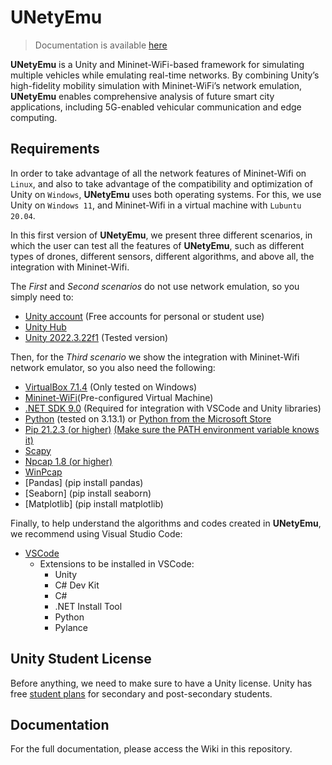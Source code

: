 # UNetyEmu

> Documentation is available [here](https://hackmd.io/@goes-ariel/B1XbK46KJg)

**UNetyEmu** is a Unity and Mininet-WiFi-based framework for simulating multiple vehicles while emulating real-time networks. By combining Unity’s high-fidelity mobility simulation with Mininet-WiFi’s network emulation, **UNetyEmu** enables comprehensive analysis of future smart city applications, including 5G-enabled vehicular communication and edge computing.

## Requirements

In order to take advantage of all the network features of Mininet-Wifi on `Linux`, and also to take advantage of the compatibility and optimization of Unity on `Windows`, **UNetyEmu** uses both operating systems. For this, we use Unity on `Windows 11`, and Mininet-Wifi in a virtual machine with `Lubuntu 20.04`. 

In this first version of **UNetyEmu**, we present three different scenarios, in which the user can test all the features of **UNetyEmu**, such as different types of drones, different sensors, different algorithms, and above all, the integration with Mininet-Wifi.

The *First* and *Second scenarios* do not use network emulation, so you simply need to:

- [Unity account](https://unity.com/products) (Free accounts for personal or student use)
- [Unity Hub](https://unity.com/download)
- [Unity 2022.3.22f1](https://unity.com/releases/editor/archive) (Tested version)

Then, for the *Third scenario* we show the integration with Mininet-Wifi network emulator, so you also need the following:

- [VirtualBox 7.1.4](https://download.virtualbox.org/virtualbox/7.1.4/) (Only tested on Windows)
- [Mininet-WiFi](https://drive.google.com/file/d/1R8n4thPwV2krFa6WNP0Eh05ZHZEdhw4W/view?usp=sharing)(Pre-configured Virtual Machine)
- [.NET SDK 9.0](https://dotnet.microsoft.com/pt-br/download/dotnet/9.0) (Required for integration with VSCode and Unity libraries)
- [Python](https://www.python.org/downloads/) (tested on 3.13.1) or [Python from the Microsoft Store](https://apps.microsoft.com/detail/9pnrbtzxmb4z?hl=en-us&gl=US)
- [Pip 21.2.3 (or higher)](https://www.liquidweb.com/blog/install-pip-windows/) [(Make sure the PATH environment variable knows it)](https://stackoverflow.com/questions/62088784/how-to-install-pip-on-windows)
- [Scapy](https://scapy.readthedocs.io/en/latest/installation.html)
- [Npcap 1.8 (or higher)](https://npcap.com/#download)
- [WinPcap](https://www.winpcap.org/install/)
- [Pandas] (pip install pandas)
- [Seaborn] (pip install seaborn)
- [Matplotlib] (pip install matplotlib)

Finally, to help understand the algorithms and codes created in **UNetyEmu**, we recommend using Visual Studio Code:

- [VSCode](https://code.visualstudio.com/download)
    * Extensions to be installed in VSCode:
        * Unity
        * C# Dev Kit
        * C#
        * .NET Install Tool
        * Python
        * Pylance


## Unity Student License
Before anything, we need to make sure to have a Unity license. Unity has free [student plans](https://unity.com/products/unity-student) for secondary and post-secondary students.



## Documentation
For the full documentation, please access the Wiki in this repository.


